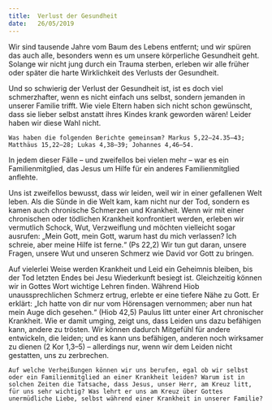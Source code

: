 ```yaml
---
title:  Verlust der Gesundheit
date:   26/05/2019
---
```


Wir sind tausende Jahre vom Baum des Lebens entfernt; und wir spüren das auch alle, besonders wenn es um unsere körperliche Gesundheit geht. Solange wir nicht jung durch ein Trauma sterben, erleben wir alle früher oder später die harte Wirklichkeit des Verlusts der Gesundheit.

Und so schwierig der Verlust der Gesundheit ist, ist es doch viel schmerzhafter, wenn es nicht einfach uns selbst, sondern jemanden in unserer Familie trifft. Wie viele Eltern haben sich nicht schon gewünscht, dass sie lieber selbst anstatt ihres Kindes krank geworden wären! Leider haben wir diese Wahl nicht.

`Was haben die folgenden Berichte gemeinsam? Markus 5,22–24.35–43; Matthäus 15,22–28; Lukas 4,38–39; Johannes 4,46–54.`

In jedem dieser Fälle – und zweifellos bei vielen mehr – war es ein Familienmitglied, das Jesus um Hilfe für ein anderes Familienmitglied anflehte.

Uns ist zweifellos bewusst, dass wir leiden, weil wir in einer gefallenen Welt leben. Als die Sünde in die Welt kam, kam nicht nur der Tod, sondern es kamen auch chronische Schmerzen und Krankheit. Wenn wir mit einer chronischen oder tödlichen Krankheit konfrontiert werden, erleben wir vermutlich Schock, Wut, Verzweiflung und möchten vielleicht sogar ausrufen: „Mein Gott, mein Gott, warum hast du mich verlassen? Ich schreie, aber meine Hilfe ist ferne.“ (Ps 22,2) Wir tun gut daran, unsere Fragen, unsere Wut und unseren Schmerz wie David vor Gott zu bringen.

Auf vielerlei Weise werden Krankheit und Leid ein Geheimnis bleiben, bis der Tod letzten Endes bei Jesu Wiederkunft besiegt ist. Gleichzeitig können wir in Gottes Wort wichtige Lehren finden. Während Hiob unaussprechlichen Schmerz ertrug, erlebte er eine tiefere Nähe zu Gott. Er erklärt: „Ich hatte von dir nur vom Hörensagen vernommen; aber nun hat mein Auge dich gesehen.“ (Hiob 42,5) Paulus litt unter einer Art chronischer Krankheit. Wie er damit umging, zeigt uns, dass Leiden uns dazu befähigen kann, andere zu trösten. Wir können dadurch Mitgefühl für andere entwickeln, die leiden; und es kann uns befähigen, anderen noch wirksamer zu dienen (2 Kor 1,3–5) – allerdings nur, wenn wir dem Leiden nicht gestatten, uns zu zerbrechen.

`Auf welche Verheißungen können wir uns berufen, egal ob wir selbst oder ein Familienmitglied an einer Krankheit leiden? Warum ist in solchen Zeiten die Tatsache, dass Jesus, unser Herr, am Kreuz litt, für uns sehr wichtig? Was lehrt er uns am Kreuz über Gottes unermüdliche Liebe, selbst während einer Krankheit in unserer Familie?`
